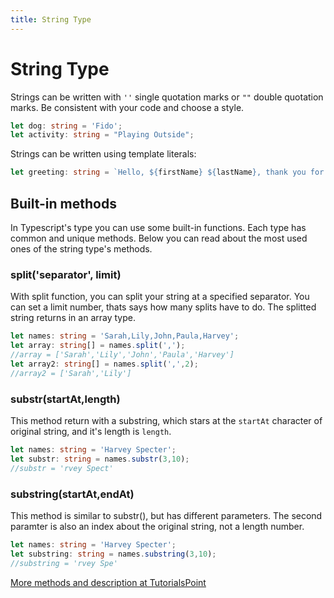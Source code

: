```yaml
---
title: String Type
---
```


# String Type

Strings can be written with `''` single quotation marks or `""` double quotation marks.
Be consistent with your code and choose a style.

```typescript
let dog: string = 'Fido';
let activity: string = "Playing Outside";
```

Strings can be written using template literals:
```typescript
let greeting: string = `Hello, ${firstName} ${lastName}, thank you for attending the ${eventName} event.`;
```

## Built-in methods
In Typescript's type you can use some built-in functions. Each type has common and unique methods.
Below you can read about the most used ones of the string type's methods.

### split('separator', limit)
With split function, you can split your string at a specified separator. You can set a limit number, thats says how many splits have to do.
The splitted string returns in an array type.
```typescript
let names: string = 'Sarah,Lily,John,Paula,Harvey';
let array: string[] = names.split(',');
//array = ['Sarah','Lily','John','Paula','Harvey']
let array2: string[] = names.split(',',2);
//array2 = ['Sarah','Lily']
```

### substr(startAt,length)
This method return with a substring, which stars at the `startAt` character of original string, and it's length is `length`.
```typescript
let names: string = 'Harvey Specter';
let substr: string = names.substr(3,10);
//substr = 'rvey Spect'
```

### substring(startAt,endAt)
This method is similar to substr(), but has different parameters. The second paramter is also an index about the original string, not a length number.
```typescript
let names: string = 'Harvey Specter';
let substring: string = names.substring(3,10);
//substring = 'rvey Spe'
```
 

 [More methods and description at TutorialsPoint](https://www.tutorialspoint.com/typescript/typescript_strings.htm)
